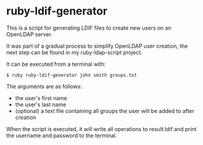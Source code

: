 # ruby-ldif-generator

This is a script for generating LDIF files to create new users on an OpenLDAP server.

It was part of a gradual process to simplify OpenLDAP user creation, the next step can be found in my ruby-ldap-script project.

It can be executed from a terminal with:
```
$ ruby ruby-ldif-generator john smith groups.txt
```

The arguments are as follows:
- the user's first name
- the user's last name
- (optional) a text file containing all groups the user will be added to after creation

When the script is executed, it will write all operations to result.ldif and print the username and password to the terminal.
